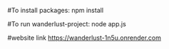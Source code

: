 
#To install packages: 
npm install

#To run wanderlust-project: 
node app.js

#website link
https://wanderlust-1n5u.onrender.com
